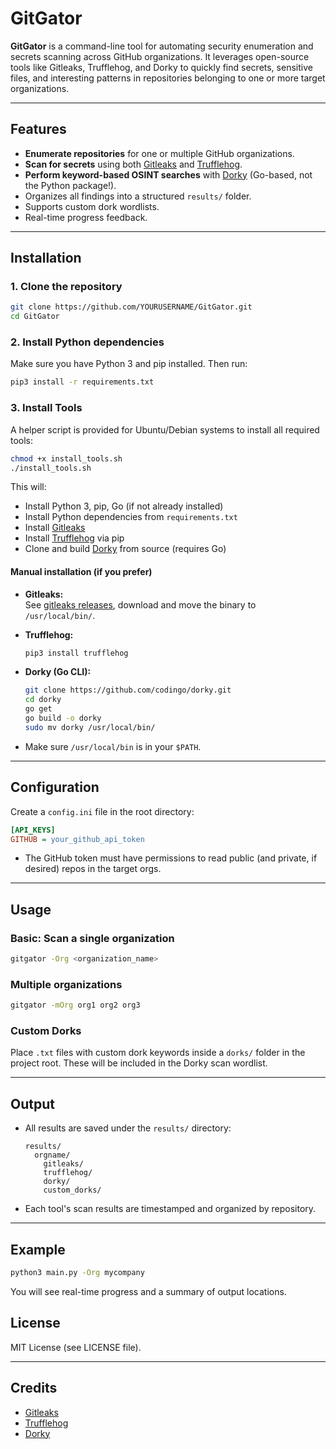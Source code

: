 
# GitGator

**GitGator** is a command-line tool for automating security enumeration and secrets scanning across GitHub organizations. It leverages open-source tools like Gitleaks, Trufflehog, and Dorky to quickly find secrets, sensitive files, and interesting patterns in repositories belonging to one or more target organizations.

---

## Features

- **Enumerate repositories** for one or multiple GitHub organizations.
- **Scan for secrets** using both [Gitleaks](https://github.com/gitleaks/gitleaks) and [Trufflehog](https://github.com/trufflesecurity/trufflehog).
- **Perform keyword-based OSINT searches** with [Dorky](https://github.com/codingo/dorky) (Go-based, not the Python package!).
- Organizes all findings into a structured `results/` folder.
- Supports custom dork wordlists.
- Real-time progress feedback.

---

## Installation

### 1. Clone the repository

```bash
git clone https://github.com/YOURUSERNAME/GitGator.git
cd GitGator
```

### 2. Install Python dependencies

Make sure you have Python 3 and pip installed. Then run:

```bash
pip3 install -r requirements.txt
```

### 3. Install Tools

A helper script is provided for Ubuntu/Debian systems to install all required tools:

```bash
chmod +x install_tools.sh
./install_tools.sh
```

This will:
- Install Python 3, pip, Go (if not already installed)
- Install Python dependencies from `requirements.txt`
- Install [Gitleaks](https://github.com/gitleaks/gitleaks)
- Install [Trufflehog](https://github.com/trufflesecurity/trufflehog) via pip
- Clone and build [Dorky](https://github.com/codingo/dorky) from source (requires Go)

#### Manual installation (if you prefer)

- **Gitleaks:**  
  See [gitleaks releases](https://github.com/gitleaks/gitleaks/releases), download and move the binary to `/usr/local/bin/`.

- **Trufflehog:**  
  ```bash
  pip3 install trufflehog
  ```

- **Dorky (Go CLI):**  
  ```bash
  git clone https://github.com/codingo/dorky.git
  cd dorky
  go get
  go build -o dorky
  sudo mv dorky /usr/local/bin/
  ```

- Make sure `/usr/local/bin` is in your `$PATH`.

---

## Configuration

Create a `config.ini` file in the root directory:

```ini
[API_KEYS]
GITHUB = your_github_api_token
```

- The GitHub token must have permissions to read public (and private, if desired) repos in the target orgs.

---

## Usage

### Basic: Scan a single organization

```bash
gitgator -Org <organization_name>
```

### Multiple organizations

```bash
gitgator -mOrg org1 org2 org3
```

### Custom Dorks

 Place `.txt` files with custom dork keywords inside a `dorks/` folder in the project root.
 These will be included in the Dorky scan wordlist.

---

## Output

- All results are saved under the `results/` directory:
  ```
  results/
    orgname/
      gitleaks/
      trufflehog/
      dorky/
      custom_dorks/
  ```
- Each tool's scan results are timestamped and organized by repository.

---

## Example

```bash
python3 main.py -Org mycompany
```

You will see real-time progress and a summary of output locations.


## License

MIT License (see LICENSE file).

---

## Credits

- [Gitleaks](https://github.com/gitleaks/gitleaks)
- [Trufflehog](https://github.com/trufflesecurity/trufflehog)
- [Dorky](https://github.com/codingo/dorky)
